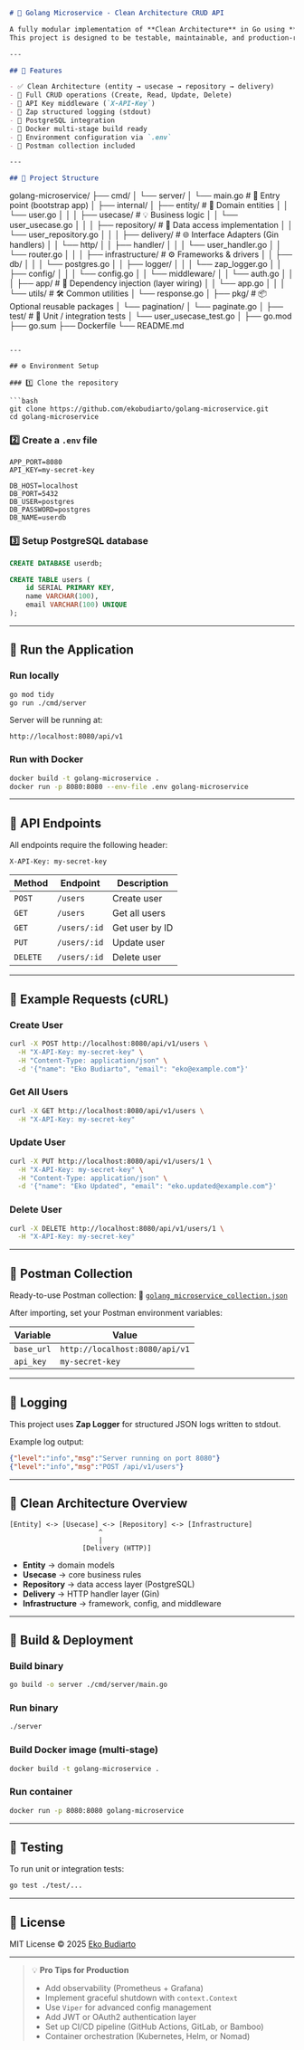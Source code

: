 ```markdown
# 🧩 Golang Microservice - Clean Architecture CRUD API

A fully modular implementation of **Clean Architecture** in Go using **Gin Framework**, **PostgreSQL**, and **Zap Logger**.  
This project is designed to be testable, maintainable, and production-ready — serving as a foundation for scalable microservices.

---

## 🚀 Features

- ✅ Clean Architecture (entity → usecase → repository → delivery)
- 🧠 Full CRUD operations (Create, Read, Update, Delete)
- 🔐 API Key middleware (`X-API-Key`)
- 🧾 Zap structured logging (stdout)
- 🐘 PostgreSQL integration
- 🧱 Docker multi-stage build ready
- 🧰 Environment configuration via `.env`
- 🧪 Postman collection included

---

## 🧱 Project Structure

```

golang-microservice/
├── cmd/
│   └── server/
│       └── main.go                  # 🏁 Entry point (bootstrap app)
│
├── internal/
│   ├── entity/                      # 🧠 Domain entities
│   │   └── user.go
│   │
│   ├── usecase/                     # 💡 Business logic
│   │   └── user_usecase.go
│   │
│   ├── repository/                  # 💾 Data access implementation
│   │   └── user_repository.go
│   │
│   ├── delivery/                    # 🌐 Interface Adapters (Gin handlers)
│   │   └── http/
│   │       ├── handler/
│   │       │   └── user_handler.go
│   │       └── router.go
│   │
│   ├── infrastructure/              # ⚙️ Frameworks & drivers
│   │   ├── db/
│   │   │   └── postgres.go
│   │   ├── logger/
│   │   │   └── zap_logger.go
│   │   ├── config/
│   │   │   └── config.go
│   │   └── middleware/
│   │       └── auth.go
│   │
│   ├── app/                         # 🧩 Dependency injection (layer wiring)
│   │   └── app.go
│   │
│   └── utils/                       # 🛠️ Common utilities
│       └── response.go
│
├── pkg/                             # 📦 Optional reusable packages
│   └── pagination/
│       └── paginate.go
│
├── test/                            # 🧪 Unit / integration tests
│   └── user_usecase_test.go
│
├── go.mod
├── go.sum
├── Dockerfile
└── README.md

````

---

## ⚙️ Environment Setup

### 1️⃣ Clone the repository

```bash
git clone https://github.com/ekobudiarto/golang-microservice.git
cd golang-microservice
````

### 2️⃣ Create a `.env` file

```env
APP_PORT=8080
API_KEY=my-secret-key

DB_HOST=localhost
DB_PORT=5432
DB_USER=postgres
DB_PASSWORD=postgres
DB_NAME=userdb
```

### 3️⃣ Setup PostgreSQL database

```sql
CREATE DATABASE userdb;

CREATE TABLE users (
    id SERIAL PRIMARY KEY,
    name VARCHAR(100),
    email VARCHAR(100) UNIQUE
);
```

---

## 🧩 Run the Application

### Run locally

```bash
go mod tidy
go run ./cmd/server
```

Server will be running at:

```
http://localhost:8080/api/v1
```

### Run with Docker

```bash
docker build -t golang-microservice .
docker run -p 8080:8080 --env-file .env golang-microservice
```

---

## 🧠 API Endpoints

All endpoints require the following header:

```
X-API-Key: my-secret-key
```

| Method   | Endpoint     | Description    |
| -------- | ------------ | -------------- |
| `POST`   | `/users`     | Create user    |
| `GET`    | `/users`     | Get all users  |
| `GET`    | `/users/:id` | Get user by ID |
| `PUT`    | `/users/:id` | Update user    |
| `DELETE` | `/users/:id` | Delete user    |

---

## 🧾 Example Requests (cURL)

### Create User

```bash
curl -X POST http://localhost:8080/api/v1/users \
  -H "X-API-Key: my-secret-key" \
  -H "Content-Type: application/json" \
  -d '{"name": "Eko Budiarto", "email": "eko@example.com"}'
```

### Get All Users

```bash
curl -X GET http://localhost:8080/api/v1/users \
  -H "X-API-Key: my-secret-key"
```

### Update User

```bash
curl -X PUT http://localhost:8080/api/v1/users/1 \
  -H "X-API-Key: my-secret-key" \
  -H "Content-Type: application/json" \
  -d '{"name": "Eko Updated", "email": "eko.updated@example.com"}'
```

### Delete User

```bash
curl -X DELETE http://localhost:8080/api/v1/users/1 \
  -H "X-API-Key: my-secret-key"
```

---

## 🧪 Postman Collection

Ready-to-use Postman collection:
📁 [`golang_microservice_collection.json`](./golang_microservice_collection.json)

After importing, set your Postman environment variables:

| Variable   | Value                          |
| ---------- | ------------------------------ |
| `base_url` | `http://localhost:8080/api/v1` |
| `api_key`  | `my-secret-key`                |

---

## 🧰 Logging

This project uses **Zap Logger** for structured JSON logs written to stdout.

Example log output:

```json
{"level":"info","msg":"Server running on port 8080"}
{"level":"info","msg":"POST /api/v1/users"}
```

---

## 🧠 Clean Architecture Overview

```text
[Entity] <-> [Usecase] <-> [Repository] <-> [Infrastructure]
                      ^
                      |
                  [Delivery (HTTP)]
```

* **Entity** → domain models
* **Usecase** → core business rules
* **Repository** → data access layer (PostgreSQL)
* **Delivery** → HTTP handler layer (Gin)
* **Infrastructure** → framework, config, and middleware

---

## 🧱 Build & Deployment

### Build binary

```bash
go build -o server ./cmd/server/main.go
```

### Run binary

```bash
./server
```

### Build Docker image (multi-stage)

```bash
docker build -t golang-microservice .
```

### Run container

```bash
docker run -p 8080:8080 golang-microservice
```

---

## 🧪 Testing

To run unit or integration tests:

```bash
go test ./test/...
```

---

## 🧩 License

MIT License © 2025 [Eko Budiarto](https://github.com/ekobudiarto)

---

> 💡 **Pro Tips for Production**
>
> * Add observability (Prometheus + Grafana)
> * Implement graceful shutdown with `context.Context`
> * Use `Viper` for advanced config management
> * Add JWT or OAuth2 authentication layer
> * Set up CI/CD pipeline (GitHub Actions, GitLab, or Bamboo)
> * Container orchestration (Kubernetes, Helm, or Nomad)

```
